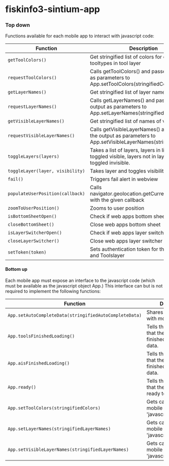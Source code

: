# fiskinfo3-sintium-app
### Top down

Functions available for each mobile app to interact with javascript code:

Function | Description
------------ | ------------ 
```getToolColors()``` | Get stringified list of colors for different tooltypes in tool layer
```requestToolColors()``` | Calls getToolColors() and passes the output as parameters to App.setToolColors(stringifiedColors)
```getLayerNames()``` | Get stringified list of layer names
```requestLayerNames()``` | Calls getLayerNames() and passes the output as parameters to App.setLayerNames(stringifiedColors)
```getVisibleLayerNames()``` | Get stringified list of names of visible layers
```requestVisibleLayerNames()``` | Calls getVisibleLayerNames() and passes the output as parameters to App.setVisibleLayerNames(stringifiedColors)
```toggleLayers(layers)``` | Takes a list of layers, layers in list will be toggled visible, layers not in layer will be toggled invisible.
```toggleLayer(layer, visibility)``` | Takes layer and toggles visibility
```fail()``` | Triggers fail alert in webview
```populateUserPosition(callback)``` | Calls navigator.geolocation.getCurrentPosition with the given callback
```zoomToUserPosition()``` | Zooms to user position
```isBottomSheetOpen()``` | Check if web apps bottom sheet is open
```closeBottomSheet()``` | Close web apps bottom sheet
```isLayerSwitcherOpen()``` | Check if web apps layer switcher is open
```closeLayerSwitcher()``` | Close web apps layer switcher
```setToken(token)``` | Sets authentication token for the Vessels- and Toolslayer

#### Bottom up
Each mobile app must expose an interface to the javascript code (which must be available as the javascript object App.) 
This interface can but is not required to implement the following functions:

Function | Description
------------ | ------------ 
```App.setAutoCompleteData(stringifiedAutoCompleteData)``` | Shares search data with mobile app.
```App.toolsFinishedLoading()``` | Tells the mobile app that the webview has finished loading tools data.
```App.aisFinishedLoading()``` | Tells the mobile app that the webview has finished loading AIS data.
```App.ready()``` | Tells the mobile app that the webview is ready to accept token.
```App.setToolColors(stringifiedColors)``` | Gets called when the mobile app calls 'javascript:getColors()'
```App.setLayerNames(stringifiedLayerNames)``` | Gets called when the mobile app calls 'javascript:getLayers()'
```App.setVisibleLayerNames(stringifiedLayerNames)``` | Gets called when the mobile app calls 'javascript:getLayers()'
